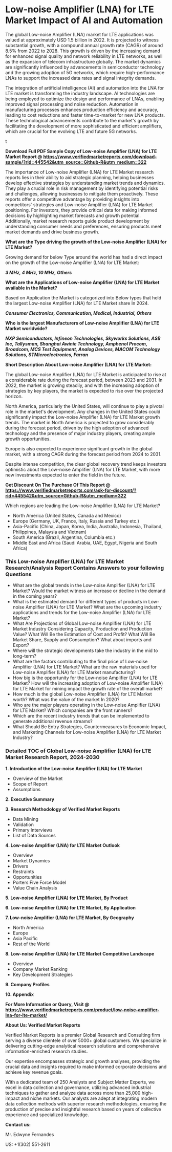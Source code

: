 <meta name="title" content="Global Low-noise Amplifier (LNA) for LTE Market Impact of AI and Automation"><meta name="description" content="The global Low-noise Amplifier (LNA) market for LTE applications was valued at approximately USD 1.5 billion in 2022. It is projected to witness substantial growth, wi"><meta name="title" content="Low-noise Amplifier (LNA) for LTE Market Size, Share, Scope, Trends, Growth, Opportunities, Analysis, Forecast"><h1>Low-noise Amplifier (LNA) for LTE Market Impact of AI and Automation</h1><p>The global Low-noise Amplifier (LNA) market for LTE applications was valued at approximately USD 1.5 billion in 2022. It is projected to witness substantial growth, with a compound annual growth rate (CAGR) of around 8.5% from 2022 to 2028. This growth is driven by the increasing demand for enhanced signal quality and network reliability in LTE networks, as well as the expansion of telecom infrastructure globally. The market dynamics are significantly influenced by advancements in semiconductor technology and the growing adoption of 5G networks, which require high-performance LNAs to support the increased data rates and signal integrity demands.</p><p>The integration of artificial intelligence (AI) and automation into the LNA for LTE market is transforming the industry landscape. AI technologies are being employed to optimize the design and performance of LNAs, enabling improved signal processing and noise reduction. Automation in manufacturing processes enhances production efficiency and accuracy, leading to cost reductions and faster time-to-market for new LNA products. These technological advancements contribute to the market's growth by facilitating the development of more sophisticated and efficient amplifiers, which are crucial for the evolving LTE and future 5G networks.</p>t</p><p id="" class=""><strong>Download Full PDF Sample Copy of Low-noise Amplifier (LNA) for LTE Market Report @ <a href="https://www.verifiedmarketreports.com/download-sample/?rid=445542&utm_source=Github-R&utm_medium=322" target="_blank">https://www.verifiedmarketreports.com/download-sample/?rid=445542&utm_source=Github-R&utm_medium=322</a></strong></p><p>The importance of&nbsp;Low-noise Amplifier (LNA) for LTE Market research reports lies in their ability to aid strategic planning, helping businesses develop effective strategies by understanding market trends and dynamics. They play a crucial role in risk management by identifying potential risks and challenges, allowing businesses to mitigate them proactively. These reports offer a competitive advantage by providing insights into competitors' strategies and Low-noise Amplifier (LNA) for LTE Market positioning. For investors, they provide critical data for making informed decisions by highlighting market forecasts and growth potential. Additionally, market research reports guide product development by understanding consumer needs and preferences, ensuring products meet market demands and drive business growth.</p><p><strong>What are the&nbsp;Type driving the growth of the Low-noise Amplifier (LNA) for LTE Market?</strong></p><p id="" class="">Growing demand for below Type around the world has had a direct impact on the growth of the Low-noise Amplifier (LNA) for LTE Market:</p><em><strong>3 MHz, 4 MHz, 10 MHz, Others</strong></em></p><strong>What are the&nbsp;Applications&nbsp;of Low-noise Amplifier (LNA) for LTE Market available in the Market?</strong></p><p id="" class="">Based on Application the Market is categorized into Below types that held the largest Low-noise Amplifier (LNA) for LTE Market share In 2024.</p><em><strong>Consumer Electronics, Communication, Medical, Industrial, Others</strong></em></p><strong>Who is the largest Manufacturers of Low-noise Amplifier (LNA) for LTE Market worldwide?</strong></p><p><em><strong>NXP Semiconductors, Infineon Technologies, Skyworks Solutions, ASB Inc, Tallysman, Shanghai Awinic Technology, Amphenol Procom, Broadcom, MCS Test Equipment, Analog Devices, MACOM Technology Solutions, STMicroelectronics, Farran</strong></em></p><p id="" class=""><strong>Short Description About Low-noise Amplifier (LNA) for LTE Market:</strong></p><p>The global Low-noise Amplifier (LNA) for LTE Market is anticipated to rise at a considerable rate during the forecast period, between 2023 and 2031. In 2022, the market is growing steadily, and with the increasing adoption of strategies by key players, the market is expected to rise over the projected horizon.</p><p>North America, particularly the United States, will continue to play a pivotal role in the market's development. Any changes in the United States could significantly impact the Low-noise Amplifier (LNA) for LTE Market growth trends. The market in North America is projected to grow considerably during the forecast period, driven by the high adoption of advanced technology and the presence of major industry players, creating ample growth opportunities.</p><p>Europe is also expected to experience significant growth in the global market, with a strong CAGR during the forecast period from 2024 to 2031.</p><p>Despite intense competition, the clear global recovery trend keeps investors optimistic about the Low-noise Amplifier (LNA) for LTE Market, with more new investments expected to enter the field in the future.</p><p id="" class=""><strong>Get Discount On The Purchase Of This Report @ <a href="https://www.verifiedmarketreports.com/ask-for-discount/?rid=445542&utm_source=Github-R&utm_medium=322" target="_blank">https://www.verifiedmarketreports.com/ask-for-discount/?rid=445542&utm_source=Github-R&utm_medium=322</a></strong></p>Which regions are leading the Low-noise Amplifier (LNA) for LTE Market?</p><ul><li>North America (United States, Canada and Mexico)</li><li>Europe (Germany, UK, France, Italy, Russia and Turkey etc.)</li><li>Asia-Pacific (China, Japan, Korea, India, Australia, Indonesia, Thailand, Philippines, Malaysia and Vietnam)</li><li>South America (Brazil, Argentina, Columbia etc.)</li><li>Middle East and Africa (Saudi Arabia, UAE, Egypt, Nigeria and South Africa)</li></ul><h3 id="" class="">This Low-noise Amplifier (LNA) for LTE Market Research/Analysis Report Contains Answers to your following Questions</h3><ul><li>What are the global trends in the Low-noise Amplifier (LNA) for LTE Market? Would the market witness an increase or decline in the demand in the coming years?</li><li>What is the estimated demand for different types of products in Low-noise Amplifier (LNA) for LTE Market? What are the upcoming industry applications and trends for the Low-noise Amplifier (LNA) for LTE Market?</li><li>What Are Projections of Global Low-noise Amplifier (LNA) for LTE Market Industry Considering Capacity, Production and Production Value? What Will Be the Estimation of Cost and Profit? What Will Be Market Share, Supply and Consumption? What about imports and Export?</li><li>Where will the strategic developments take the industry in the mid to long-term?</li><li>What are the factors contributing to the final price of Low-noise Amplifier (LNA) for LTE Market? What are the raw materials used for Low-noise Amplifier (LNA) for LTE Market manufacturing?</li><li>How big is the opportunity for the Low-noise Amplifier (LNA) for LTE Market? How will the increasing adoption of Low-noise Amplifier (LNA) for LTE Market for mining impact the growth rate of the overall market?</li><li>How much is the global Low-noise Amplifier (LNA) for LTE Market worth? What was the value of the market In 2020?</li><li>Who are the major players operating in the Low-noise Amplifier (LNA) for LTE Market? Which companies are the front runners?</li><li>Which are the recent industry trends that can be implemented to generate additional revenue streams?</li><li>What Should Be Entry Strategies, Countermeasures to Economic Impact, and Marketing Channels for Low-noise Amplifier (LNA) for LTE Market Industry?</li></ul><h3 id="" class="">Detailed TOC of Global Low-noise Amplifier (LNA) for LTE Market Research Report, 2024-2030</h3><p id="" class=""><strong>1. Introduction of the Low-noise Amplifier (LNA) for LTE Market</strong></p><ul><li>Overview of the Market</li><li>Scope of Report</li><li>Assumptions</li></ul><p id="" class=""><strong>2. Executive Summary</strong></p><p id="" class=""><strong>3. Research Methodology of Verified Market Reports</strong></p><ul><li>Data Mining</li><li>Validation</li><li>Primary Interviews</li><li>List of Data Sources</li></ul><p id="" class=""><strong>4. Low-noise Amplifier (LNA) for LTE Market Outlook</strong></p><ul><li>Overview</li><li>Market Dynamics</li><li>Drivers</li><li>Restraints</li><li>Opportunities</li><li>Porters Five Force Model</li><li>Value Chain Analysis</li></ul><p id="" class=""><strong>5. Low-noise Amplifier (LNA) for LTE Market, By Product</strong></p><p id="" class=""><strong>6. Low-noise Amplifier (LNA) for LTE Market, By Application</strong></p><p id="" class=""><strong>7. Low-noise Amplifier (LNA) for LTE Market, By Geography</strong></p><ul><li>North America</li><li>Europe</li><li>Asia Pacific</li><li>Rest of the World</li></ul><p id="" class=""><strong>8. Low-noise Amplifier (LNA) for LTE Market Competitive Landscape</strong></p><ul><li>Overview</li><li>Company Market Ranking</li><li>Key Development Strategies</li></ul><p id="" class=""><strong>9. Company Profiles</strong></p><p id="" class=""><strong>10. Appendix</strong></p><p id="" class=""><strong>For More Information or Query, Visit @ <a href="https://www.verifiedmarketreports.com/product/low-noise-amplifier-lna-for-lte-market/" target="_blank">https://www.verifiedmarketreports.com/product/low-noise-amplifier-lna-for-lte-market/</a></strong></p><p id="" class=""><strong>About Us: Verified Market Reports</strong></p><p id="" class="">Verified Market Reports is a premier Global Research and Consulting firm serving a diverse clientele of over 5000+ global customers. We specialize in delivering cutting-edge analytical research solutions and comprehensive information-enriched research studies.</p><p id="" class="">Our expertise encompasses strategic and growth analyses, providing the crucial data and insights required to make informed corporate decisions and achieve key revenue goals.</p><p id="" class="">With a dedicated team of 250 Analysts and Subject Matter Experts, we excel in data collection and governance, utilizing advanced industrial techniques to gather and analyze data across more than 25,000 high-impact and niche markets. Our analysts are adept at integrating modern data collection methods with superior research methodologies, ensuring the production of precise and insightful research based on years of collective experience and specialized knowledge.</p><p id="" class=""><strong>Contact us:</strong></p><p id="" class="">Mr. Edwyne Fernandes</p><p id="" class="">US: +1(302) 551-2611</p>